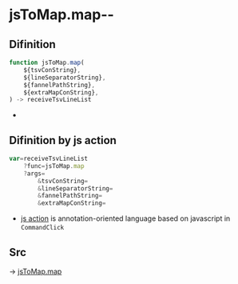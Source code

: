 # jsToMap.map--

## Difinition

```js.js
function jsToMap.map(
	${tsvConString},
	${lineSeparatorString},
	${fannelPathString},
	${extraMapConString},
) -> receiveTsvLineList
```

- 


## Difinition by js action

```js.js
var=receiveTsvLineList
	?func=jsToMap.map
	?args=
		&tsvConString=
		&lineSeparatorString=
		&fannelPathString=
		&extraMapConString=
```

- [js action](#) is annotation-oriented language based on javascript in `CommandClick`



## Src

-> [jsToMap.map](https://github.com/puutaro/CommandClick/blob/master/app/src/main/java/com/puutaro/commandclick/fragment_lib/terminal_fragment/js_interface/text/JsToMap.kt#L48)


